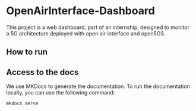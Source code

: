 # OpenAirInterface-Dashboard

This project is a web dashboard, part of an internship, designed to monitor a 5G architecture deployed with open air interface and open5GS. 

## How to run


## Access to the docs 

We use MKDocs to generate the documentation. To run the documentation locally, you can use the following command:

```bash
mkdocs serve
```